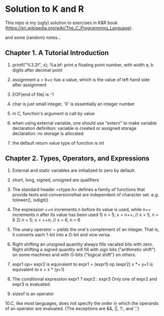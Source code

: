 # Solution to K and R

This repo is my (ugly) solution to exercises in K&R book
(https://en.wikipedia.org/wiki/The_C_Programming_Language). 

and some (random) notes...

## Chapter 1. A Tutorial Introduction 

1. printf("%3.2f", x);
   %a.bf: print a floating point number, with width a, b digits after decimal point

2. assignment a = b+c has a value, which is the value of left hand side after assignment

3. EOF(end of file) is -1

4. char is just small integer, '0' is essentially an integer number

5. in C, function's argument is call by value

6. when using external variable, one should use "extern" to make variable declaration
   definition: variable is created or assigned storage
   declaration: no storage is allocated   

7. the default return value type of function is int


## Chapter 2. Types, Operators, and Expressions

1. External and static variables are initialized to zero by default.

2. short, long, signed, unsigned are qualifiers 

3. The standard header <ctype.h> defines a family of functions that 
   provide tests and conversionsthat are independent of character
   set. e.g. tolower(), isdigit()

4. The expression ++n increments n before its value is used, while 
   n++ increments n after its value has been used
   1)
   n = 5;
   x = n++;	// x = 5, n = 6
   2)
   n = 5; 
   x = ++n;	// x = 6, n = 6

5. The unary operator ~ yields the one's complement of an integer.
   That is, it converts each 1-bit into a O-bit and vice versa.

6. Right shifting an unsigned quantity always fills vacated bits with zero. 
   Right shifting a signed quantity will fill with sign bits 
   ("arithmetic shift") on some machines and with O-bits ("logical shift") 
   on others.

7. expr1 op= expr2  is equivalent to expr1 = (expr1) op (expr2)
   x *= y+1 is equivalent to x = x * (y+1)

8. The conditional expression expr1 ? expr2 : expr3
   Only one of expr2 and expr3 is evaluated.
 
9. sizeof is an operator

10.C, like most languages, does not specify the order in which the operands of
   an operator are evaluated. (The exceptions are &&, ||, ?:, and ',')
